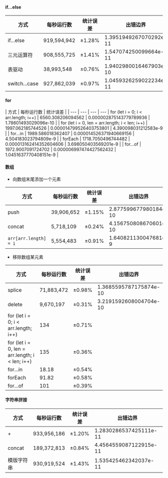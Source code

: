  #### if...else
 | 方式 | 每秒运行数 | 统计误差 | 出错边界 |
 | --- | --- | --- | --- |
 | if...else | 919,594,942 | ±1.28% | 1.3951949267070292e-11 |
 | 三元运算符 | 908,555,725 | ±1.41% | 1.547074250099664e-11 |
 | 表驱动 | 38,993,548 | ±0.76% | 1.9402980016467903e-10 |
 | switch...case| 927,862,039 | ±0.97% | 1.0459326259022234e-11 |

#### for
| 方式 | 每秒运行数 | 统计误差 |
| --- | --- | --- | ---
| for (let i = 0; i < arr.length; i++) | 6560.308206094562 | 0.000002875143779789936 | 1.78601493029096e-10 |
| for (let i = 0, len = arr.length; i < len; i++) | 1997.062185744526 | 0.000014799526403753801 | 4.390098031212583e-9 |
| for...in | 1989.586018362407 | 0.000014526371940669156 | 4.504183023794809e-9 |
| forEach | 1718.7050496744482 | 0.000013162414352604606 | 3.698050403569201e-9 |
| for...of | 1972.9007091724702 | 0.000006997474427562432 | 1.0451637770408151e-9 |

#### 数组

- 向数组末尾添加一个元素
  
 | 方式 | 每秒运行数 | 统计误差 | 出错边界 |
 | --- | --- | --- | --- |
 | push | 39,906,652 | ±1.15%| 2.877599677980184e-10 |
 | concat | 5,718,109 | ±0.24% | 4.156750808670601e-10 |
 | `arr[arr.length] = i` | 5,554,483| ±0.91% | 1.640821130047681e-9 |

- 移除数组某元素
  
 | 方式 | 每秒运行数 | 统计误差 | 出错边界 |
 | --- | --- | --- | --- |
 | splice | 71,883,472 | ±0.98% | 1.3685595787175874e-10 |
 | delete | 9,670,197 | ±0.31% | 3.2191592608004704e-10 |
| for (let i = 0; i < arr.length; i++) | 134 | ±0.71% |
| for (let i = 0, len = arr.length; i < len; i++) | 135 | ±0.36% |
| for...in | 18.18 | ±0.54% |
| forEach | 91.82 | ±0.58% |
| for...of | 101 | ±0.39% |

#### 字符串拼接
| 方式 | 每秒运行数 | 统计误差 | 出错边界 |
| --- | --- | --- | --- |
| + | 933,956,186 | ±1.20% | 1.2830286537425111e-11 |
| concat | 189,372,813 | ±0.84% |4.4564559087122915e-11 |
| 模版字符串 | 930,919,524 | ±1.43% | 1.535425462342037e-11 |
